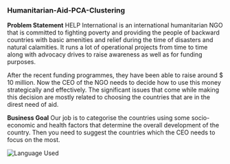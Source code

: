 ### Humanitarian-Aid-PCA-Clustering

**Problem Statement**
HELP International is an international humanitarian NGO that is committed to fighting poverty and providing the people of backward countries with basic amenities and relief during the time of disasters and natural calamities. It runs a lot of operational projects from time to time along with advocacy drives to raise awareness as well as for funding purposes.

After the recent funding programmes, they have been able to raise around $ 10 million. Now the CEO of the NGO needs to decide how to use this money strategically and effectively. The significant issues that come while making this decision are mostly related to choosing the countries that are in the direst need of aid.

**Business Goal**
Our job is to categorise the countries using some socio-economic and health factors that determine the overall development of the country. Then you need to suggest the countries which the CEO needs to focus on the most.<br>

![Language Used](https://img.shields.io/badge/python-3670A0?style=for-the-badge&logo=python&logoColor=ffdd54)
